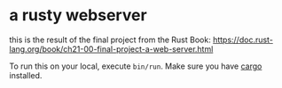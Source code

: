# a rusty webserver

this is the result of the final project from the Rust Book: https://doc.rust-lang.org/book/ch21-00-final-project-a-web-server.html

To run this on your local, execute `bin/run`. Make sure you have [cargo](https://doc.rust-lang.org/book/ch01-01-installation.html#installation) installed.